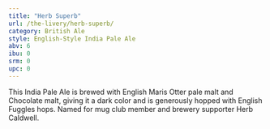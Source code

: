```yaml
---
title: "Herb Superb"
url: /the-livery/herb-superb/
category: British Ale
style: English-Style India Pale Ale
abv: 6
ibu: 0
srm: 0
upc: 0
---
```

This India Pale Ale is brewed with English Maris Otter pale malt and Chocolate malt, giving it a dark color and is generously hopped with English Fuggles hops. Named for mug club member and brewery supporter Herb Caldwell.
